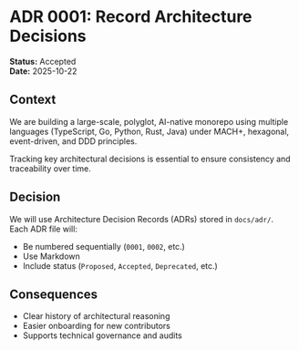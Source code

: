 # ADR 0001: Record Architecture Decisions

**Status:** Accepted  
**Date:** 2025-10-22  

## Context
We are building a large-scale, polyglot, AI-native monorepo using multiple languages (TypeScript, Go, Python, Rust, Java) under MACH+, hexagonal, event-driven, and DDD principles.

Tracking key architectural decisions is essential to ensure consistency and traceability over time.

## Decision
We will use Architecture Decision Records (ADRs) stored in `docs/adr/`.  
Each ADR file will:
- Be numbered sequentially (`0001`, `0002`, etc.)
- Use Markdown
- Include status (`Proposed`, `Accepted`, `Deprecated`, etc.)

## Consequences
- Clear history of architectural reasoning
- Easier onboarding for new contributors
- Supports technical governance and audits
